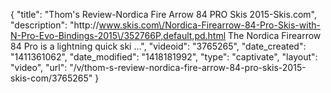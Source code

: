 {
    "title": "Thom's Review-Nordica Fire Arrow 84 PRO Skis 2015-Skis.com",
    "description": "http:\/\/www.skis.com\/Nordica-Firearrow-84-Pro-Skis-with-N-Pro-Evo-Bindings-2015\/352766P,default,pd.html The Nordica Firearrow 84 Pro is a lightning quick ski ...",
    "videoid": "3765265",
    "date_created": "1411361062",
    "date_modified": "1418181992",
    "type": "captivate",
    "layout": "video",
    "url": "\/v\/thom-s-review-nordica-fire-arrow-84-pro-skis-2015-skis-com\/3765265"
}